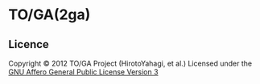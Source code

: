 TO/GA(2ga)
===
Licence
----------
Copyright &copy; 2012 TO/GA Project (HirotoYahagi, et al.)
Licensed under the [GNU Affero General Public License Version 3][AGPL]  

[AGPL]: http://www.gnu.org/licenses/agpl-3.0.html